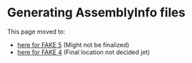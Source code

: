 # Generating AssemblyInfo files

This page moved to:

- [here for FAKE 5](dotnet-assemblyinfo.html) (Might not be finalized)
- [here for FAKE 4](legacy-assemblyinfo.html) (Final location not decided jet)


